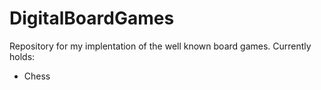 # DigitalBoardGames

 Repository for my implentation of the well known board games.
 Currently holds:
 - Chess 
